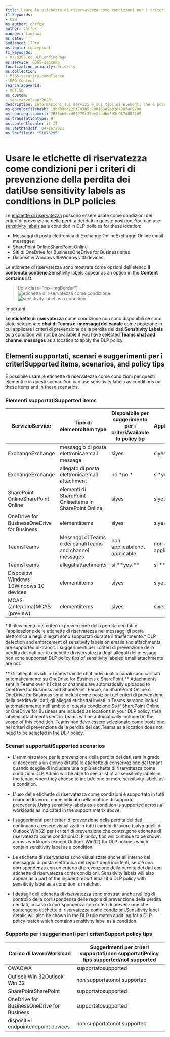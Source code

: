 ```yaml
---
title: Usare le etichette di riservatezza come condizioni per i criteri di prevenzione della perdita dei dati
f1.keywords:
- CSH
ms.author: chrfox
author: chrfox
manager: laurawi
ms.date: ''
audience: ITPro
ms.topic: conceptual
f1_keywords:
- ms.o365.cc.DLPLandingPage
ms.service: O365-seccomp
localization_priority: Priority
ms.collection:
- M365-security-compliance
- SPO_Content
search.appverid:
- MET150
ms.custom:
- seo-marvel-apr2020
description: informazioni sui servizi e sui tipi di elementi che è possibile usare nelle etichette di riservatezza come condizioni per i criteri di prevenzione della perdita dei dati
ms.openlocfilehash: 19bd80de225f703b5c280163e94826498fa097bd
ms.sourcegitcommit: 2655bb0ccd66279c35be2fadbd893c937d084109
ms.translationtype: HT
ms.contentlocale: it-IT
ms.lasthandoff: 04/16/2021
ms.locfileid: "51876295"
---
```

# <a name="use-sensitivity-labels-as-conditions-in-dlp-policies"></a><span data-ttu-id="3b3db-103">Usare le etichette di riservatezza come condizioni per i criteri di prevenzione della perdita dei dati</span><span class="sxs-lookup"><span data-stu-id="3b3db-103">Use sensitivity labels as conditions in DLP policies</span></span>

<span data-ttu-id="3b3db-104">Le [etichette di riservatezza](sensitivity-labels.md) possono essere usate come condizioni dei criteri di prevenzione della perdita dei dati in queste posizioni:</span><span class="sxs-lookup"><span data-stu-id="3b3db-104">You can use [sensitivity labels](sensitivity-labels.md) as a condition in DLP policies for these location:</span></span>

- <span data-ttu-id="3b3db-105">Messaggi di posta elettronica di Exchange Online</span><span class="sxs-lookup"><span data-stu-id="3b3db-105">Exchange Online email messages</span></span>
- <span data-ttu-id="3b3db-106">SharePoint Online</span><span class="sxs-lookup"><span data-stu-id="3b3db-106">SharePoint Online</span></span>
- <span data-ttu-id="3b3db-107">Siti di OneDrive for Business</span><span class="sxs-lookup"><span data-stu-id="3b3db-107">OneDrive for Business sites</span></span>
- <span data-ttu-id="3b3db-108">Dispositivi Windows 10</span><span class="sxs-lookup"><span data-stu-id="3b3db-108">Windows 10 devices</span></span>

<span data-ttu-id="3b3db-109">Le etichette di riservatezza sono mostrate come opzioni dell'elenco **Il contenuto contiene**.</span><span class="sxs-lookup"><span data-stu-id="3b3db-109">Sensitivity labels appear as an option in the **Content contains** list.</span></span>

> [!div class="mx-imgBorder"]
> <span data-ttu-id="3b3db-110">![etichetta di riservatezza come condizione](../media/dlp-sensitivity-label-as-a-condition.png)</span><span class="sxs-lookup"><span data-stu-id="3b3db-110">![sensitivity label as a condition](../media/dlp-sensitivity-label-as-a-condition.png)</span></span>

> [!IMPORTANT]
> <span data-ttu-id="3b3db-111">**Le etichette di riservatezza** come condizione non sono disponibili se sono state selezionate **chat di Teams e i messaggi del canale** come posizione in cui applicare i criteri di prevenzione della perdita dei dati.</span><span class="sxs-lookup"><span data-stu-id="3b3db-111">**Sensitivity Labels** as a condition will not be available if you have selected **Teams chat and channel messages** as a location to apply the DLP policy.</span></span>


## <a name="supported-items-scenarios-and-policy-tips"></a><span data-ttu-id="3b3db-112">Elementi supportati, scenari e suggerimenti per i criteri</span><span class="sxs-lookup"><span data-stu-id="3b3db-112">Supported items, scenarios, and policy tips</span></span>

<span data-ttu-id="3b3db-113">È possibile usare le etichette di riservatezza come condizioni per questi elementi e in questi scenari.</span><span class="sxs-lookup"><span data-stu-id="3b3db-113">You can use sensitivity labels as conditions on these items and in these scenarios.</span></span>

### <a name="supported-items"></a><span data-ttu-id="3b3db-114">Elementi supportati</span><span class="sxs-lookup"><span data-stu-id="3b3db-114">Supported items</span></span>

|<span data-ttu-id="3b3db-115">Servizio</span><span class="sxs-lookup"><span data-stu-id="3b3db-115">Service</span></span>  |<span data-ttu-id="3b3db-116">Tipo di elemento</span><span class="sxs-lookup"><span data-stu-id="3b3db-116">Item type</span></span>  |<span data-ttu-id="3b3db-117">Disponibile per suggerimento per i criteri</span><span class="sxs-lookup"><span data-stu-id="3b3db-117">Available to policy tip</span></span>  |<span data-ttu-id="3b3db-118">Applicabile</span><span class="sxs-lookup"><span data-stu-id="3b3db-118">Enforceable</span></span>  |
|---------|---------|---------|---------|
|<span data-ttu-id="3b3db-119">Exchange</span><span class="sxs-lookup"><span data-stu-id="3b3db-119">Exchange</span></span>    |<span data-ttu-id="3b3db-120">messaggio di posta elettronica</span><span class="sxs-lookup"><span data-stu-id="3b3db-120">email message</span></span>         |<span data-ttu-id="3b3db-121">sì</span><span class="sxs-lookup"><span data-stu-id="3b3db-121">yes</span></span>         |<span data-ttu-id="3b3db-122">sì</span><span class="sxs-lookup"><span data-stu-id="3b3db-122">yes</span></span>         |
|<span data-ttu-id="3b3db-123">Exchange</span><span class="sxs-lookup"><span data-stu-id="3b3db-123">Exchange</span></span>    |<span data-ttu-id="3b3db-124">allegato di posta elettronica</span><span class="sxs-lookup"><span data-stu-id="3b3db-124">email attachment</span></span>         |<span data-ttu-id="3b3db-125">no \*</span><span class="sxs-lookup"><span data-stu-id="3b3db-125">no \*</span></span>         |<span data-ttu-id="3b3db-126">sì\*</span><span class="sxs-lookup"><span data-stu-id="3b3db-126">yes \*</span></span>         |
|<span data-ttu-id="3b3db-127">SharePoint Online</span><span class="sxs-lookup"><span data-stu-id="3b3db-127">SharePoint Online</span></span>     |<span data-ttu-id="3b3db-128">elementi di SharePoint Online</span><span class="sxs-lookup"><span data-stu-id="3b3db-128">items in SharePoint Online</span></span>         |<span data-ttu-id="3b3db-129">sì</span><span class="sxs-lookup"><span data-stu-id="3b3db-129">yes</span></span>         |<span data-ttu-id="3b3db-130">sì</span><span class="sxs-lookup"><span data-stu-id="3b3db-130">yes</span></span>         |
|<span data-ttu-id="3b3db-131">OneDrive for Business</span><span class="sxs-lookup"><span data-stu-id="3b3db-131">OneDrive for Business</span></span>     |<span data-ttu-id="3b3db-132">elementi</span><span class="sxs-lookup"><span data-stu-id="3b3db-132">items</span></span>         |<span data-ttu-id="3b3db-133">sì</span><span class="sxs-lookup"><span data-stu-id="3b3db-133">yes</span></span>         |<span data-ttu-id="3b3db-134">sì</span><span class="sxs-lookup"><span data-stu-id="3b3db-134">yes</span></span>         |
|<span data-ttu-id="3b3db-135">Teams</span><span class="sxs-lookup"><span data-stu-id="3b3db-135">Teams</span></span>     |<span data-ttu-id="3b3db-136">Messaggi di Teams e dei canali</span><span class="sxs-lookup"><span data-stu-id="3b3db-136">Teams and channel messages</span></span>         |<span data-ttu-id="3b3db-137">non applicabile</span><span class="sxs-lookup"><span data-stu-id="3b3db-137">not applicable</span></span>         |<span data-ttu-id="3b3db-138">non applicabile</span><span class="sxs-lookup"><span data-stu-id="3b3db-138">not applicable</span></span>         |
|<span data-ttu-id="3b3db-139">Teams</span><span class="sxs-lookup"><span data-stu-id="3b3db-139">Teams</span></span>     |<span data-ttu-id="3b3db-140">allegati</span><span class="sxs-lookup"><span data-stu-id="3b3db-140">attachments</span></span>         |<span data-ttu-id="3b3db-141">sì \*\*</span><span class="sxs-lookup"><span data-stu-id="3b3db-141">yes \*\*</span></span>         |<span data-ttu-id="3b3db-142">sì \*\*</span><span class="sxs-lookup"><span data-stu-id="3b3db-142">yes \*\*</span></span>         |
|<span data-ttu-id="3b3db-143">Dispositivi Windows 10</span><span class="sxs-lookup"><span data-stu-id="3b3db-143">Windows 10 devices</span></span>     |<span data-ttu-id="3b3db-144">elementi</span><span class="sxs-lookup"><span data-stu-id="3b3db-144">items</span></span>         |<span data-ttu-id="3b3db-145">sì</span><span class="sxs-lookup"><span data-stu-id="3b3db-145">yes</span></span>         |<span data-ttu-id="3b3db-146">sì</span><span class="sxs-lookup"><span data-stu-id="3b3db-146">yes</span></span>         |
|<span data-ttu-id="3b3db-147">MCAS (anteprima)</span><span class="sxs-lookup"><span data-stu-id="3b3db-147">MCAS (preview)</span></span> |<span data-ttu-id="3b3db-148">elementi</span><span class="sxs-lookup"><span data-stu-id="3b3db-148">items</span></span>         |<span data-ttu-id="3b3db-149">sì</span><span class="sxs-lookup"><span data-stu-id="3b3db-149">yes</span></span>         |<span data-ttu-id="3b3db-150">sì</span><span class="sxs-lookup"><span data-stu-id="3b3db-150">yes</span></span>         |

<span data-ttu-id="3b3db-151">\* Il rilevamento dei criteri di prevenzione della perdita dei dati e l'applicazione delle etichette di riservatezza nei messaggi di posta elettronica e negli allegati sono supportati durante il trasferimento.</span><span class="sxs-lookup"><span data-stu-id="3b3db-151">\* DLP detection and enforcement of sensitivity labels on emails and attachments are supported in-transit.</span></span> <span data-ttu-id="3b3db-152">I suggerimenti per i criteri di prevenzione della perdita dei dati per le etichette di riservatezza degli allegati dei messaggi non sono supportati.</span><span class="sxs-lookup"><span data-stu-id="3b3db-152">DLP policy tips of sensitivity labeled email attachments are not.</span></span>

<span data-ttu-id="3b3db-153">\*\* Gli allegati inviati in Teams tramite chat individuali o canali sono caricati automaticamente su OneDrive for Business e SharePoint.</span><span class="sxs-lookup"><span data-stu-id="3b3db-153">\*\* Attachments sent in Teams over 1:1 chat or channels are automatically uploaded to OneDrive for Business and SharePoint.</span></span> <span data-ttu-id="3b3db-154">Perciò, se SharePoint Online o OneDrive for Business sono inclusi come posizioni del criteri di prevenzione della perdita dei dati, gli allegati etichettai inviati in Teams saranno inclusi automaticamente nell'ambito di questa condizione.</span><span class="sxs-lookup"><span data-stu-id="3b3db-154">So if SharePoint Online or OneDrive for Business are included as locations in your DLP policy, then labeled attachments sent in Teams will be automatically included in the scope of this condition.</span></span> <span data-ttu-id="3b3db-155">Teams non deve essere selezionato come posizione nel criteri di prevenzione della perdita dei dati.</span><span class="sxs-lookup"><span data-stu-id="3b3db-155">Teams as a location does not need to be selected in the DLP policy.</span></span>

### <a name="supported-scenarios"></a><span data-ttu-id="3b3db-156">Scenari supportati</span><span class="sxs-lookup"><span data-stu-id="3b3db-156">Supported scenarios</span></span>

- <span data-ttu-id="3b3db-157">L'amministratore per la prevenzione della perdita dei dati sarà in grado di accedere a un elenco di tutte le etichette di conservazione del tenant quando sceglie di includere una o più etichette di riservatezza come condizioni.</span><span class="sxs-lookup"><span data-stu-id="3b3db-157">DLP Admin will be able to see a list of all sensitivity labels in the tenant when they choose to include one or more sensitivity labels as a condition.</span></span>

- <span data-ttu-id="3b3db-158">L'uso delle etichette di riservatezza come condizioni è supportato in tutti i carichi di lavoro, come indicato nella matrice di supporto precedente.</span><span class="sxs-lookup"><span data-stu-id="3b3db-158">Using sensitivity labels as a condition is supported across all workloads as indicated in the support matrix above.</span></span>

- <span data-ttu-id="3b3db-159">I suggerimenti per i criteri di prevenzione della perdita dei dati continuano a essere visualizzati in tutti i carichi di lavoro (salvo quelli di Outlook Win32) per i criteri di prevenzione che contengono etichette di riservatezza come condizioni.</span><span class="sxs-lookup"><span data-stu-id="3b3db-159">DLP policy tips will continue to be shown across workloads (except Outlook Win32) for DLP policies which contain sensitivity label as a condition.</span></span>

- <span data-ttu-id="3b3db-160">Le etichette di riservatezza sono visualizzate anche all'interno del messaggio di posta elettronica del report degli incidenti, se c'è una corrispondenza con un criterio di prevenzione della perdita dei dati con etichette di riservatezza come condizioni. </span><span class="sxs-lookup"><span data-stu-id="3b3db-160">Sensitivity labels will also appear as a part of the incident report email if a DLP policy with sensitivity label as a condition is matched.</span></span>

- <span data-ttu-id="3b3db-161">I dettagli dell'etichetta di riservatezza sono mostrati anche nel log di controllo della corrispondenza delle regole di prevenzione della perdita dei dati, in caso di corrispondenza con criteri di prevenzione che contengono etichette di riservatezza come condizioni.</span><span class="sxs-lookup"><span data-stu-id="3b3db-161">Sensitivity label details will also be shown in the DLP rule match audit log for a DLP policy match which contains sensitivity label as a condition.</span></span>


### <a name="support-policy-tips"></a><span data-ttu-id="3b3db-162">Supporto per i suggerimenti per i criteri</span><span class="sxs-lookup"><span data-stu-id="3b3db-162">Support policy tips</span></span>


|<span data-ttu-id="3b3db-163">Carico di lavoro</span><span class="sxs-lookup"><span data-stu-id="3b3db-163">Workload</span></span>  |<span data-ttu-id="3b3db-164">Suggerimenti per criteri supportati/non supportati</span><span class="sxs-lookup"><span data-stu-id="3b3db-164">Policy tips supported/not supported</span></span>  |
|---------|---------|
|<span data-ttu-id="3b3db-165">OWA</span><span class="sxs-lookup"><span data-stu-id="3b3db-165">OWA</span></span> |    <span data-ttu-id="3b3db-166">supportato</span><span class="sxs-lookup"><span data-stu-id="3b3db-166">supported</span></span>     |
|<span data-ttu-id="3b3db-167">Outlook Win 32</span><span class="sxs-lookup"><span data-stu-id="3b3db-167">Outlook Win 32</span></span>    |  <span data-ttu-id="3b3db-168">non supportato</span><span class="sxs-lookup"><span data-stu-id="3b3db-168">not supported</span></span>       |
|<span data-ttu-id="3b3db-169">SharePoint</span><span class="sxs-lookup"><span data-stu-id="3b3db-169">SharePoint</span></span>   |   <span data-ttu-id="3b3db-170">supportato</span><span class="sxs-lookup"><span data-stu-id="3b3db-170">supported</span></span>      |
|<span data-ttu-id="3b3db-171">OneDrive for Business</span><span class="sxs-lookup"><span data-stu-id="3b3db-171">OneDrive for Business</span></span>    |    <span data-ttu-id="3b3db-172">supportato</span><span class="sxs-lookup"><span data-stu-id="3b3db-172">supported</span></span>     |
|<span data-ttu-id="3b3db-173">dispositivi endpoint</span><span class="sxs-lookup"><span data-stu-id="3b3db-173">endpoint devices</span></span>   |  <span data-ttu-id="3b3db-174">non supportato</span><span class="sxs-lookup"><span data-stu-id="3b3db-174">not supported</span></span>       |
